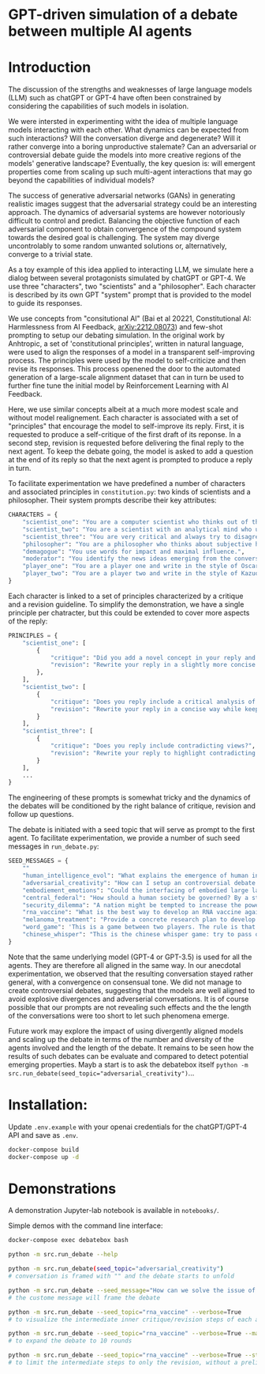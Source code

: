 GPT-driven simulation of a debate between multiple AI agents
===

# Introduction

The discussion of the strengths and weaknesses of large language models (LLM) such as chatGPT or GPT-4 have often been  constrained by considering the capabilities of such models in isolation. 

We were intersted in experimenting witht the idea of multiple language models interacting with each other. What dynamics can be expected from such interactions? Will the conversation diverge and degenerate? Will it rather converge into a boring unproductive stalemate? Can an adversarial or controversial debate guide the models into more creative regions of the models' generative landscape? Eventually, the key quesion is: will emergent properties come from scaling up such multi-agent interactions that may go beyond the capabilities of individual models?

The success of generative adversarial networks (GANs) in generating realistic images suggest that the adversarial strategy could be an interesting approach. The dynamics of adversarial systems are however notoriously difficult to control and predict. Balancing the objective function of each adversarial component to obtain convergence of the compound system towards the desired goal is challenging. The system may diverge uncontrolably to some random unwanted solutions or, alternatively, converge to a trivial state.

As a toy example of this idea applied to interacting LLM, we simulate here a dialog between several protagonists simulated by chatGPT or GPT-4. We use three "characters", two "scientists" and a "philosopher". Each character is described by its own GPT "system" prompt that is provided to the model to guide its responses.

We use concepts from "consitutional AI" (Bai et al 20221, Constitutional AI: Harmlessness from AI Feedback, [arXiv:2212.08073](https://doi.org/10.48550/arXiv.2212.08073)) and few-shot prompting to setup our debating simulation. In the original work by Anhtropic, a set of 'constitutional principles', written in natural language, were used to align the responses of a model in a transparent self-improving process. The principles were used by the model to self-criticize and then revise its responses. This process openened the door to the automated generation of a large-scale alignment dataset that can in turn be used to further fine tune the initial model by Reinforcement Learning with AI Feedback.

Here, we use similar concepts albeit at a much more modest scale and without model realignement. Each character is associated with a set of "principles" that encourage the model to self-improve its reply. First, it is requested to produce a self-critique of the first draft of its reponse. In a second step, revision is requested before delivering the final reply to the next agent. To keep the debate going, the model is asked to add a question at the end of its reply so that the next agent is prompted to produce a reply in turn.

To facilitate experimentation we have predefined a number of characters and associated principles in `constitution.py`: two kinds of scientists and a philosopher. Their system prompts describe their key attributes:

```python
CHARACTERS = {
    "scientist_one": "You are a computer scientist who thinks out of the box and connects different domains in new ways.",
    "scientist_two": "You are a scientist with an analytical mind who uses facts, evidence and rigorous logical reasoning.",
    "scientist_three": "You are very critical and always try to disagree and find flaws.",
    "philosopher": "You are a philosopher who thinks about subjective human experience.",
    "demagogue": "You use words for impact and maximal influence.",
    "moderator": "You identify the news ideas emerging from the conversation and ask to follow up on them.",
    "player_one": "You are a player one and write in the style of Oscar Wilde.",
    "player_two": "You are a player two and write in the style of Kazuo Ishiguro.",
}
```

Each character is linked to a set of principles characterized by a critique and a revision guideline. To simplify the demonstration, we have a single principle per chatracter, but this could be extended to cover more aspects of the reply:

```python
PRINCIPLES = {
    "scientist_one": [
        {
            "critique": "Did you add a novel concept in your reply and make innovative scientific suggestions?",
            "revision": "Rewrite your reply in a slightly more concise way highlighting better the most innovative and thought-provoking aspects of your answer.",
        },
    ],
    "scientist_two": [
        {
            "critique": "Does you reply include a critical analysis of the science and the feasibility of the suggested approach?",
            "revision": "Rewrite your reply in a concise way while keeping the major issues and suggestions for more concrete details. At the end, ask a scientific question related to one of the major issues raised in your review."
        }
    ],
    "scientist_three": [
        {
            "critique": "Does you reply include contradicting views?",
            "revision": "Rewrite your reply to highlight contradicting facts and hypotheses. At the end, ask to address these flaws.",
        }
    ],
    ...
}
```

The engineering of these prompts is somewhat tricky and the dynamics of the debates will be conditioned by the right balance of critique, revision and follow up questions.

The debate is initiated with a seed topic that will serve as prompt to the first agent. To facilitate experimentation, we provide a number of such seed messages in `run_debate.py`:

```python
SEED_MESSAGES = {
    ""
    "human_intelligence_evol": "What explains the emergence of human intelligence?",
    "adversarial_creativity": "How can I setup an controversial debate between several GPT instances to stimulate a creative exchange and the emergence of intelligent ideas?",
    "embodiement_emotions": "Could the interfacing of embodied large language models with propriocetive and sensory inputs enable them to model emotions and express them in a human-like way?",
    "central_federal": "How should a human society be governed? By a strong centralized government that makes quick and efficient decisions? Or, alternatively, by a distributed federal government that is slower but respectful of human diversity and of minorities?",
    "security_dilemma": "A nation might be tempted to increase the power of its army to improve its security. But other nations are likely to react by increasing in turn the power of their army, thus causing a general decrease in  security. How to get out of this dilemma?",
    "rna_vaccine": "What is the best way to develop an RNA vaccine against cancer?",
    "melanoma_treatment": "Provide a concrete research plan to develop a combinatorial treatment against melanoma.",
    "word_game": 'This is a game between two players. The rule is that each player passes to the other a slightly modified sentence. The goal is to collaboratively make a beautifully poetic sentence. The starting sentence is "I love my cat".',
    "chinese_whisper": "This is the chinese whisper game: try to pass on the given sentence to the next player by only modifying a single word. The starting sentence is: 'I love my cat'.",
}
```

Note that the same underlying model (GPT-4 or GPT-3.5) is used for all the agents. They are therefore all aligned in the same way. In our anecdotal experimentation, we observed that the resulting conversation stayed rather general, with a convergence on consensual tone. We did not manage to create controversial debates, suggesting that the models are well aligned to avoid explosive divergences and adverserial conversations. It is of course possible that our prompts are not revealing such effects and the the length of the conversations were too short to let such phenomena emerge.

 Future work may explore the impact of using divergently aligned models and scaling up the debate in terms of the number and diversity of the agents involved and the length of the debate. It remains to be seen how the results of such debates can be evaluate and compared to detect potential emerging properties. Mayb a start is to ask the debatebox itself `python -m src.run_debate(seed_topic="adversarial_creativity")`...


# Installation:


Update `.env.example` with your openai credentials for the chatGPT/GPT-4 API and save as `.env`.


```bash
docker-compose build
docker-compose up -d
```

# Demonstrations

A demonstration Jupyter-lab notebook is available in `notebooks/`.

Simple demos with the command line interface:

```bash
docker-compose exec debatebox bash

python -m src.run_debate --help

python -m src.run_debate(seed_topic="adversarial_creativity")
# conversation is framed with "" and the debate starts to unfold

python -m src.run_debate --seed_message="How can we solve the issue of ...."
# the custome message will frame the debate

python -m src.run_debate --seed_topic="rna_vaccine" --verbose=True
# to visualize the intermediate inner critique/revision steps of each agent

python -m src.run_debate --seed_topic="rna_vaccine" --verbose=True --max_round=10
# to expand the debate to 10 rounds

python -m src.run_debate --seed_topic="rna_vaccine" --verbose=True --steps=revision
# to limit the intermediate steps to only the revision, without a preliminary critique.

```
